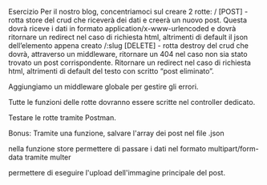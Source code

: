Esercizio
Per il nostro blog, concentriamoci sul creare 2 rotte:
/ [POST] - rotta store del crud che riceverà dei dati e creerà un nuovo post. Questa dovrà riceve i dati in formato application/x-www-urlencoded e dovrà ritornare un redirect nel caso di richiesta html, altrimenti di default il json dell’elemento appena creato
/:slug [DELETE] - rotta destroy del crud che dovrà, attraverso un middleware, ritornare un 404 nel caso non sia stato trovato un post corrispondente. Ritornare un redirect nel caso di richiesta html, altrimenti di default del testo con scritto “post eliminato”.

Aggiungiamo un middleware globale per gestire gli errori.

Tutte le funzioni delle rotte dovranno essere scritte nel controller dedicato.

Testare le rotte tramite Postman.

Bonus:
Tramite una funzione, salvare l'array dei post nel file .json

nella funzione store permettere di passare i dati nel formato multipart/form-data tramite multer

permettere di eseguire l'upload dell'immagine principale del post.